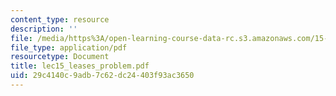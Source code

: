 ```yaml
---
content_type: resource
description: ''
file: /media/https%3A/open-learning-course-data-rc.s3.amazonaws.com/15-515-financial-accounting-fall-2003/29c4140c9adb7c62dc24403f93ac3650_lec15_leases_problem.pdf
file_type: application/pdf
resourcetype: Document
title: lec15_leases_problem.pdf
uid: 29c4140c-9adb-7c62-dc24-403f93ac3650
---
```

